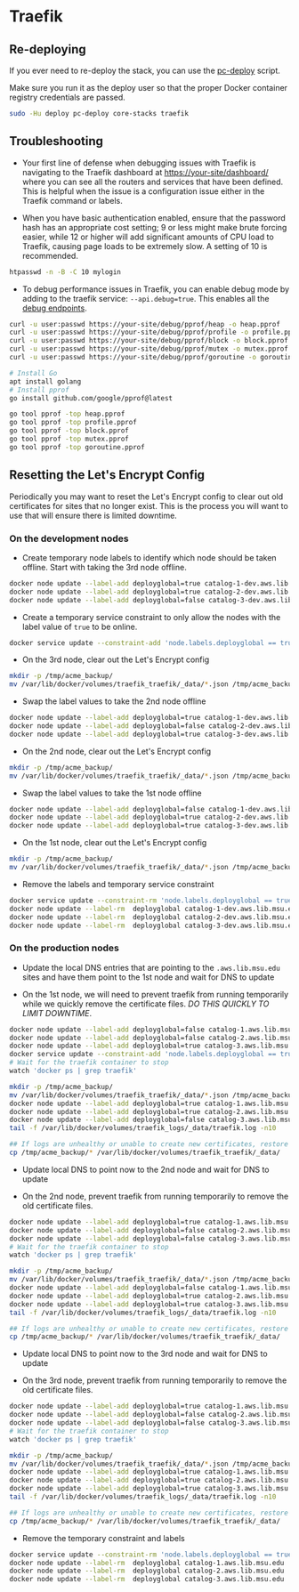 # Traefik

## Re-deploying

If you ever need to re-deploy the stack, you can use the
[pc-deploy](helper-scripts.md#deploy-helper-pc-deploy) script.

Make sure you run it as the deploy user so that the proper Docker
container registry credentials are passed.

```bash
sudo -Hu deploy pc-deploy core-stacks traefik
```

## Troubleshooting

* Your first line of defense when debugging issues with Traefik is
navigating to the Traefik dashboard at
[https://your-site/dashboard/](https://your-site/dashboard/)
where you can see all the routers and services that have been defined.
This is helpful when the issue is a configuration issue either in the
Traefik command or labels.

* When you have basic authentication enabled, ensure that the
password hash has an appropriate cost setting; 9 or less might make
brute forcing easier, while 12 or higher will add significant amounts
of CPU load to Traefik, causing page loads to be extremely slow. A setting
of 10 is recommended.

```bash
htpasswd -n -B -C 10 mylogin
```

* To debug performance issues in Traefik, you can enable debug
mode by adding to the traefik service: `--api.debug=true`.
This enables all the [debug endpoints](https://doc.traefik.io/traefik/operations/api/#debug).

```bash
curl -u user:passwd https://your-site/debug/pprof/heap -o heap.pprof
curl -u user:passwd https://your-site/debug/pprof/profile -o profile.pprof
curl -u user:passwd https://your-site/debug/pprof/block -o block.pprof
curl -u user:passwd https://your-site/debug/pprof/mutex -o mutex.pprof
curl -u user:passwd https://your-site/debug/pprof/goroutine -o goroutine.pprof

# Install Go
apt install golang
# Install pprof
go install github.com/google/pprof@latest

go tool pprof -top heap.pprof
go tool pprof -top profile.pprof
go tool pprof -top block.pprof
go tool pprof -top mutex.pprof
go tool pprof -top goroutine.pprof
```

## Resetting the Let's Encrypt Config

Periodically you may want to reset the Let's Encrypt config to clear out
old certificates for sites that no longer exist. This is the
process you will want to use that will ensure there is limited downtime.

### On the development nodes

* Create temporary node labels to identify which node should be taken offline.
  Start with taking the 3rd node offline.

```bash
docker node update --label-add deployglobal=true catalog-1-dev.aws.lib.msu.edu
docker node update --label-add deployglobal=true catalog-2-dev.aws.lib.msu.edu
docker node update --label-add deployglobal=false catalog-3-dev.aws.lib.msu.edu
```

* Create a temporary service constraint to only allow the nodes with the label
  value of `true` to be online.

```bash
docker service update --constraint-add 'node.labels.deployglobal == true' traefik_traefik
```

* On the 3rd node, clear out the Let's Encrypt config

```bash
mkdir -p /tmp/acme_backup/
mv /var/lib/docker/volumes/traefik_traefik/_data/*.json /tmp/acme_backup
```

* Swap the label values to take the 2nd node offline

```bash
docker node update --label-add deployglobal=true catalog-1-dev.aws.lib.msu.edu
docker node update --label-add deployglobal=false catalog-2-dev.aws.lib.msu.edu
docker node update --label-add deployglobal=true catalog-3-dev.aws.lib.msu.edu
```

* On the 2nd node, clear out the Let's Encrypt config

```bash
mkdir -p /tmp/acme_backup/
mv /var/lib/docker/volumes/traefik_traefik/_data/*.json /tmp/acme_backup
```

* Swap the label values to take the 1st node offline

```bash
docker node update --label-add deployglobal=false catalog-1-dev.aws.lib.msu.edu
docker node update --label-add deployglobal=true catalog-2-dev.aws.lib.msu.edu
docker node update --label-add deployglobal=true catalog-3-dev.aws.lib.msu.edu
```

* On the 1st node, clear out the Let's Encrypt config

```bash
mkdir -p /tmp/acme_backup/
mv /var/lib/docker/volumes/traefik_traefik/_data/*.json /tmp/acme_backup
```

* Remove the labels and temporary service constraint

```bash
docker service update --constraint-rm 'node.labels.deployglobal == true' traefik_traefik
docker node update --label-rm  deployglobal catalog-1-dev.aws.lib.msu.edu
docker node update --label-rm  deployglobal catalog-2-dev.aws.lib.msu.edu
docker node update --label-rm  deployglobal catalog-3-dev.aws.lib.msu.edu
```

### On the production nodes

* Update the local DNS entries that are pointing to the `.aws.lib.msu.edu`
  sites and have them point to the 1st node and wait for DNS to update

* On the 1st node, we will need to prevent traefik from running temporarily
  while we quickly remove the certificate files. *DO THIS QUICKLY
  TO LIMIT DOWNTIME*.

```bash
docker node update --label-add deployglobal=false catalog-1.aws.lib.msu.edu
docker node update --label-add deployglobal=false catalog-2.aws.lib.msu.edu
docker node update --label-add deployglobal=true catalog-3.aws.lib.msu.edu
docker service update --constraint-add 'node.labels.deployglobal == true' traefik_traefik
# Wait for the traefik container to stop
watch 'docker ps | grep traefik'

mkdir -p /tmp/acme_backup/
mv /var/lib/docker/volumes/traefik_traefik/_data/*.json /tmp/acme_backup
docker node update --label-add deployglobal=true catalog-1.aws.lib.msu.edu
docker node update --label-add deployglobal=true catalog-2.aws.lib.msu.edu
docker node update --label-add deployglobal=false catalog-3.aws.lib.msu.edu
tail -f /var/lib/docker/volumes/traefik_logs/_data/traefik.log -n10

## If logs are unhealthy or unable to create new certificates, restore previous ones
cp /tmp/acme_backup/* /var/lib/docker/volumes/traefik_traefik/_data/
```

* Update local DNS to point now to the 2nd node and wait for DNS to update

* On the 2nd node, prevent traefik from running temporarily to remove the old
  certificate files.

```bash
docker node update --label-add deployglobal=true catalog-1.aws.lib.msu.edu
docker node update --label-add deployglobal=false catalog-2.aws.lib.msu.edu
docker node update --label-add deployglobal=false catalog-3.aws.lib.msu.edu
# Wait for the traefik container to stop
watch 'docker ps | grep traefik'

mkdir -p /tmp/acme_backup/
mv /var/lib/docker/volumes/traefik_traefik/_data/*.json /tmp/acme_backup
docker node update --label-add deployglobal=false catalog-1.aws.lib.msu.edu
docker node update --label-add deployglobal=true catalog-2.aws.lib.msu.edu
docker node update --label-add deployglobal=true catalog-3.aws.lib.msu.edu
tail -f /var/lib/docker/volumes/traefik_logs/_data/traefik.log -n10

## If logs are unhealthy or unable to create new certificates, restore previous ones
cp /tmp/acme_backup/* /var/lib/docker/volumes/traefik_traefik/_data/
```

* Update local DNS to point now to the 3rd node and wait for DNS to update

* On the 3rd node, prevent traefik from running temporarily to remove the old
  certificate files.

```bash
docker node update --label-add deployglobal=true catalog-1.aws.lib.msu.edu
docker node update --label-add deployglobal=false catalog-2.aws.lib.msu.edu
docker node update --label-add deployglobal=false catalog-3.aws.lib.msu.edu
# Wait for the traefik container to stop
watch 'docker ps | grep traefik'

mkdir -p /tmp/acme_backup/
mv /var/lib/docker/volumes/traefik_traefik/_data/*.json /tmp/acme_backup
docker node update --label-add deployglobal=true catalog-1.aws.lib.msu.edu
docker node update --label-add deployglobal=true catalog-2.aws.lib.msu.edu
docker node update --label-add deployglobal=true catalog-3.aws.lib.msu.edu
tail -f /var/lib/docker/volumes/traefik_logs/_data/traefik.log -n10

## If logs are unhealthy or unable to create new certificates, restore previous ones
cp /tmp/acme_backup/* /var/lib/docker/volumes/traefik_traefik/_data/
```

* Remove the temporary constraint and labels

```bash
docker service update --constraint-rm 'node.labels.deployglobal == true' traefik_traefik
docker node update --label-rm  deployglobal catalog-1.aws.lib.msu.edu
docker node update --label-rm  deployglobal catalog-2.aws.lib.msu.edu
docker node update --label-rm  deployglobal catalog-3.aws.lib.msu.edu
```
